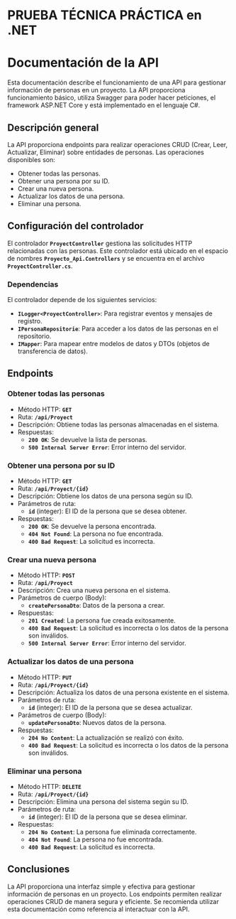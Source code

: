 # PRUEBA TÉCNICA PRÁCTICA en .NET

# **Documentación de la API**

Esta documentación describe el funcionamiento de una API para gestionar información de personas en un proyecto. La API proporciona funcionamiento básico, utiliza Swagger para poder hacer peticiones, el framework ASP.NET Core y está implementado en el lenguaje C#. 

## **Descripción general**

La API proporciona endpoints para realizar operaciones CRUD (Crear, Leer, Actualizar, Eliminar) sobre entidades de personas. Las operaciones disponibles son:

- Obtener todas las personas.
- Obtener una persona por su ID.
- Crear una nueva persona.
- Actualizar los datos de una persona.
- Eliminar una persona.

## **Configuración del controlador**

El controlador **`ProyectController`** gestiona las solicitudes HTTP relacionadas con las personas. Este controlador está ubicado en el espacio de nombres **`Proyecto_Api.Controllers`** y se encuentra en el archivo **`ProyectController.cs`**.

### **Dependencias**

El controlador depende de los siguientes servicios:

- **`ILogger<ProyectController>`**: Para registrar eventos y mensajes de registro.
- **`IPersonaRepositorie`**: Para acceder a los datos de las personas en el repositorio.
- **`IMapper`**: Para mapear entre modelos de datos y DTOs (objetos de transferencia de datos).

## **Endpoints**

### **Obtener todas las personas**

- Método HTTP: **`GET`**
- Ruta: **`/api/Proyect`**
- Descripción: Obtiene todas las personas almacenadas en el sistema.
- Respuestas:
    - **`200 OK`**: Se devuelve la lista de personas.
    - **`500 Internal Server Error`**: Error interno del servidor.

### **Obtener una persona por su ID**

- Método HTTP: **`GET`**
- Ruta: **`/api/Proyect/{id}`**
- Descripción: Obtiene los datos de una persona según su ID.
- Parámetros de ruta:
    - **`id`** (integer): El ID de la persona que se desea obtener.
- Respuestas:
    - **`200 OK`**: Se devuelve la persona encontrada.
    - **`404 Not Found`**: La persona no fue encontrada.
    - **`400 Bad Request`**: La solicitud es incorrecta.

### **Crear una nueva persona**

- Método HTTP: **`POST`**
- Ruta: **`/api/Proyect`**
- Descripción: Crea una nueva persona en el sistema.
- Parámetros de cuerpo (Body):
    - **`createPersonaDto`**: Datos de la persona a crear.
- Respuestas:
    - **`201 Created`**: La persona fue creada exitosamente.
    - **`400 Bad Request`**: La solicitud es incorrecta o los datos de la persona son inválidos.
    - **`500 Internal Server Error`**: Error interno del servidor.

### **Actualizar los datos de una persona**

- Método HTTP: **`PUT`**
- Ruta: **`/api/Proyect/{id}`**
- Descripción: Actualiza los datos de una persona existente en el sistema.
- Parámetros de ruta:
    - **`id`** (integer): El ID de la persona que se desea actualizar.
- Parámetros de cuerpo (Body):
    - **`updatePersonaDto`**: Nuevos datos de la persona.
- Respuestas:
    - **`204 No Content`**: La actualización se realizó con éxito.
    - **`400 Bad Request`**: La solicitud es incorrecta o los datos de la persona son inválidos.

### **Eliminar una persona**

- Método HTTP: **`DELETE`**
- Ruta: **`/api/Proyect/{id}`**
- Descripción: Elimina una persona del sistema según su ID.
- Parámetros de ruta:
    - **`id`** (integer): El ID de la persona que se desea eliminar.
- Respuestas:
    - **`204 No Content`**: La persona fue eliminada correctamente.
    - **`404 Not Found`**: La persona no fue encontrada.
    - **`400 Bad Request`**: La solicitud es incorrecta.

## **Conclusiones**

La API proporciona una interfaz simple y efectiva para gestionar información de personas en un proyecto. Los endpoints permiten realizar operaciones CRUD de manera segura y eficiente. Se recomienda utilizar esta documentación como referencia al interactuar con la API.
